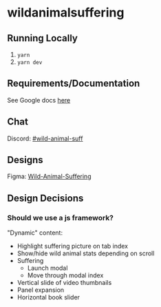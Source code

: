 # wildanimalsuffering

## Running Locally

1. `yarn`
2. `yarn dev`

## Requirements/Documentation

See Google docs [here](https://docs.google.com/document/d/16Dt9BGmaebCM9x1HaT0tzXxOhk6YWF6rf1VIDgBxkjA/edit)

## Chat

Discord: [#wild-animal-suff](https://discord.com/channels/546433823609716738/959753002741272596)

## Designs

Figma: [Wild-Animal-Suffering](https://www.figma.com/file/nYXxk9hleEHpjKKff3Aqw7/Wild-Animal-Suffering)

## Design Decisions

### Should we use a js framework?

"Dynamic" content:

- Highlight suffering picture on tab index
- Show/hide wild animal stats depending on scroll
- Suffering
  - Launch modal
  - Move through modal index
- Vertical slide of video thumbnails
- Panel expansion
- Horizontal book slider
